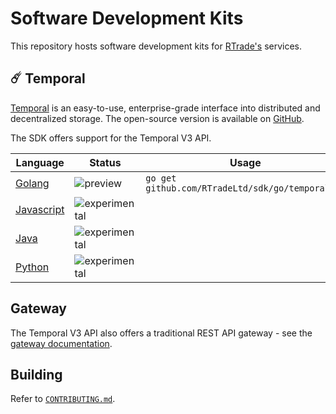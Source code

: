 # Software Development Kits

This repository hosts software development kits for
[RTrade's](https://www.rtradetechnologies.com/) services.

## ☄️ Temporal

[Temporal](https://temporal.cloud/) is an easy-to-use, enterprise-grade interface
into distributed and decentralized storage. The open-source version is available
on [GitHub](https://github.com/RTradeLtd/Temporal).

The SDK offers support for the Temporal V3 API.

| Language                     | Status                                                                    | Usage                                            | Examples                      |
|------------------------------|---------------------------------------------------------------------------|--------------------------------------------------|-------------------------------|
| [Golang](/go/temporal)       | ![preview](https://img.shields.io/badge/status-preview-orange.svg) | `go get github.com/RTradeLtd/sdk/go/temporal...` | [`docs/examples/go`](/docs/examples/go) |
| [Javascript](/js/temporal)   | ![experimental](https://img.shields.io/badge/status-experimental-red.svg) |                                                  |                               |
| [Java](/java/cloud/temporal) | ![experimental](https://img.shields.io/badge/status-experimental-red.svg) |                                                  |                               |
| [Python](/py/temporal)   | ![experimental](https://img.shields.io/badge/status-experimental-red.svg) |                                                  |                               |

## Gateway

The Temporal V3 API also offers a traditional REST API gateway - see the
[gateway documentation](https://rtradeltd.github.io/sdk/gateway).

## Building

Refer to [`CONTRIBUTING.md`](/CONTRIBUTING.md).
